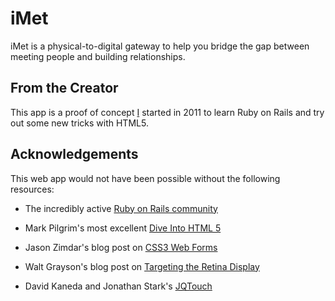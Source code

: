 iMet
====
iMet is a physical-to-digital gateway to help you bridge the gap between meeting people and building relationships.

From the Creator
----------------
This app is a proof of concept [I](http://welense.com/) started in 2011 to learn Ruby on Rails and try out some new tricks with HTML5.

Acknowledgements
----------------
This web app would not have been possible without the following resources:

- The incredibly active
	[Ruby on Rails community](http://rubyonrails.org)

- Mark Pilgrim's most excellent
	[Dive Into HTML 5](http://diveintohtml5.org/geolocation.html)

- Jason Zimdar's blog post on
	[CSS3 Web Forms](http://signalvnoise.com/posts/2609-customizing-web-forms-with-css3-and-webkit)
	
- Walt Grayson's blog post on
	[Targeting the Retina Display](http://blog.iwalt.com/2010/06/targeting-the-iphone-4-retina-display-with-css3-media-queries.html)

- David Kaneda and Jonathan Stark's 
	[JQTouch](http://www.jqtouch.com/)
